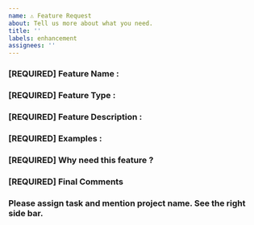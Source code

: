 ```yaml
---
name: ⚠️ Feature Request
about: Tell us more about what you need. 
title: ''
labels: enhancement
assignees: ''
---
```


<!-- DO NOT DELETE 
validate_template=true
template_path=.github/ISSUE_TEMPLATE/feature_request.md
-->


### [REQUIRED] Feature Name : 




### [REQUIRED] Feature Type : 
<!-- Backend ?, Frontend ? -->



### [REQUIRED] Feature Description : 
<!-- Describe the feature you need. -->


### [REQUIRED] Examples : 
<!-- Link to websites. -->



### [REQUIRED] Why need this feature ? 
<!-- User Requirement, Business need, developer need.-->




### [REQUIRED] Final Comments
<!-- -->

### Please assign task and mention project name. See the right side bar.